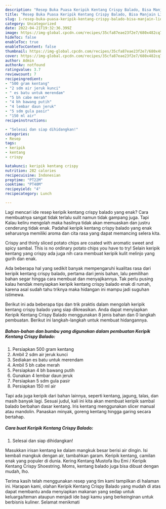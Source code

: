 ```yaml
---
description: "Resep Buka Puasa Keripik Kentang Crispy Balado, Bisa Manjain Lidah"
title: "Resep Buka Puasa Keripik Kentang Crispy Balado, Bisa Manjain Lidah"
slug: 1-resep-buka-puasa-keripik-kentang-crispy-balado-bisa-manjain-lidah
category: Uncategorized
date: 2022-04-21T19:32:36.399Z
image: https://img-global.cpcdn.com/recipes/35cfa87eae23f2e7/680x482cq70/keripik-kentang-crispy-balado-foto-resep-utama.jpg
hideToc: false
enableToc: true
enableTocContent: false
thumbnail: https://img-global.cpcdn.com/recipes/35cfa87eae23f2e7/680x482cq70/keripik-kentang-crispy-balado-foto-resep-utama.jpg
cover: https://img-global.cpcdn.com/recipes/35cfa87eae23f2e7/680x482cq70/keripik-kentang-crispy-balado-foto-resep-utama.jpg
author: Admin
authorAv: notfound
ratingvalue: 3.7
reviewcount: 7
recipeingredient:
- "500 gram kentang"
- "2 sdm air jeruk kunci"
- " es batu untuk merendam"
- "5 bh cabe merah"
- "4 bh bawang putih"
- "4 lembar daun jeruk"
- "5 sdm gula pasir"
- "150 ml air"
recipeinstructions:

- "Selesai dan siap dihidangkan!"
categories:
- Resep
tags:
- keripik
- kentang
- crispy

katakunci: keripik kentang crispy 
nutrition: 282 calories
recipecuisine: Indonesian
preptime: "PT22M"
cooktime: "PT40M"
recipeyield: "4"
recipecategory: Lunch

---
```



Lagi mencari ide resep keripik kentang crispy balado yang enak? Cara membuatnya sangat tidak terlalu sulit namun tidak gampang juga. Tapi Kalau keliru mengolah maka hasilnya tidak akan memuaskan dan justru cenderung tidak enak. Padahal keripik kentang crispy balado yang enak seharusnya memiliki aroma dan cita rasa yang dapat memancing selera kita.


Crispy and thinly sliced potato chips are coated with aromatic sweet and spicy sambal. This is no ordinary potato chips you have to try! Selain keripik kentang yang crispy ada juga nih cara membuat keripik kulit melinjo yang gurih dan enak.

Ada beberapa hal yang sedikit banyak mempengaruhi kualitas rasa dari keripik kentang crispy balado, pertama dari jenis bahan, lalu pemilihan bahan segar hingga cara membuat dan menyajikannya. Tak perlu pusing kalau hendak menyiapkan keripik kentang crispy balado enak di rumah, karena asal sudah tahu triknya maka hidangan ini mampu jadi suguhan istimewa.


Berikut ini ada beberapa tips dan trik praktis dalam mengolah keripik kentang crispy balado yang siap dikreasikan. Anda dapat menyiapkan Keripik Kentang Crispy Balado menggunakan 8 jenis bahan dan 0 langkah pembuatan. Berikut ini langkah-langkah untuk membuat hidangannya.

<!--inarticleads1-->

##### Bahan-bahan dan bumbu yang digunakan dalam pembuatan Keripik Kentang Crispy Balado:

1. Persiapkan 500 gram kentang
1. Ambil 2 sdm air jeruk kunci
1. Sediakan  es batu untuk merendam
1. Ambil 5 bh cabe merah
1. Persiapkan 4 bh bawang putih
1. Gunakan 4 lembar daun jeruk
1. Persiapkan 5 sdm gula pasir
1. Persiapkan 150 ml air


Tapi ada juga keripik dari bahan lainnya, seperti kentang, jagung, talas, dan masih banyak lagi. Sesuai judul, kali ini kita akan membuat keripik sambal balado berbahan dasar kentang. Iris kentang menggunakan slicer manual atau mandolin. Panaskan minyak, goreng kentang hingga garing secara bertahap. 

<!--inarticleads2-->

##### Cara buat Keripik Kentang Crispy Balado:


1. Selesai dan siap dihidangkan!

Masukkan irisan kentang ke dalam mangkuk besar berisi air dingin. Isi kembali mangkuk dengan air, tambahkan garam. Keripik kentang, camilan enak yang populer di dunia. Kering Kentang Mustofa Ibu Emi / Keripik Kentang Crispy Shoestring. Moms, kentang balado juga bisa dibuat dengan mudah, lho. 

Terima kasih telah menggunakan resep yang tim kami tampilkan di halaman ini. Harapan kami, olahan Keripik Kentang Crispy Balado yang mudah di atas dapat membantu anda menyiapkan makanan yang sedap untuk keluarga/teman ataupun menjadi ide bagi kamu yang berkeinginan untuk berbisnis kuliner. Selamat menikmati
